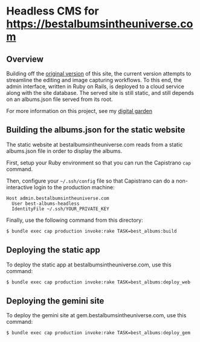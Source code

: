 # Headless CMS for https://bestalbumsintheuniverse.com

## Overview

Building off the [original version](https://github.com/audiodude/best-albums) of this site, the current version
attempts to streamline the editing and image capturing workflows. To this end, the admin interface, written
in Ruby on Rails, is deployed to a cloud service along with the site database. The served site is still static,
and still depends on an albums.json file served from its root.

For more information on this project, see my [digital garden](https://garden.travisbriggs.com/garden/best%20albums%20in%20the%20universe/)

## Building the albums.json for the static website

The static website at bestalbumsintheuniverse.com reads from a static albums.json file in order to display the albums.

First, setup your Ruby environment so that you can run the Capistrano `cap` command.

Then, configure your `~/.ssh/config` file so that Capistrano can do a non-interactive login to the production machine:

```
Host admin.bestalbumsintheuniverse.com
  User best-albums-headless
  IdentityFile ~/.ssh/YOUR_PRIVATE_KEY
```

Finally, use the following command from this directory:

```bash
$ bundle exec cap production invoke:rake TASK=best_albums:build
```

## Deploying the static app

To deploy the static app at bestalbumsintheuniverse.com, use this command:

```bash
$ bundle exec cap production invoke:rake TASK=best_albums:deploy_web
```

## Deploying the gemini site

To deploy the gemini site at gem.bestalbumsintheuniverse.com, use this command:

```bash
$ bundle exec cap production invoke:rake TASK=best_albums:deploy_gem
```
